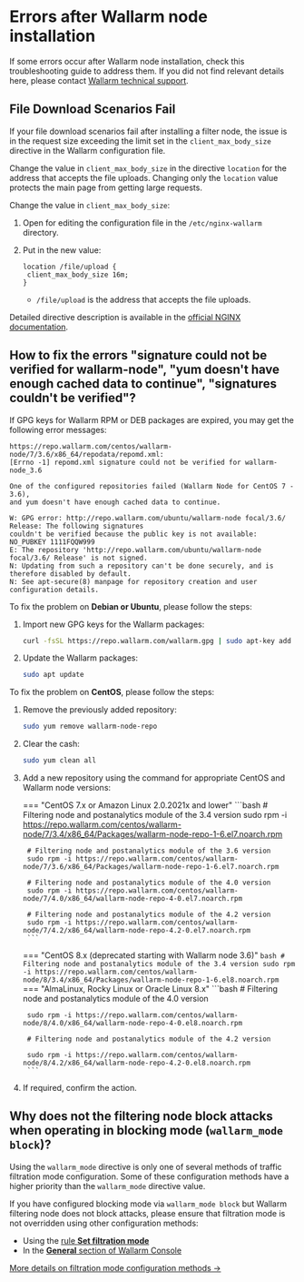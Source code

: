 # Errors after Wallarm node installation

If some errors occur after Wallarm node installation, check this troubleshooting guide to address them. If you did not find relevant details here, please contact [Wallarm technical support](mailto:support@wallarm.com).

## File Download Scenarios Fail

If your file download scenarios fail after installing a filter node, the issue is in the request size exceeding the limit set in the `client_max_body_size` directive in the Wallarm configuration file.

Change the value in `client_max_body_size` in the directive `location` for the address that accepts the file uploads. Changing only the `location` value protects the main page from getting large requests.

Change the value in `client_max_body_size`:

1. Open for editing the configuration file in the `/etc/nginx-wallarm` directory.
2. Put in the new value:

	```
	location /file/upload {
	 client_max_body_size 16m;
	}
	```

	* `/file/upload` is the address that accepts the file uploads.

Detailed directive description is available in the [official NGINX documentation](https://nginx.org/en/docs/http/ngx_http_core_module.html#client_max_body_size).

## How to fix the errors "signature could not be verified for wallarm-node", "yum doesn't have enough cached data to continue", "signatures couldn't be verified"?

If GPG keys for Wallarm RPM or DEB packages are expired, you may get the following error messages:

```
https://repo.wallarm.com/centos/wallarm-node/7/3.6/x86_64/repodata/repomd.xml:
[Errno -1] repomd.xml signature could not be verified for wallarm-node_3.6

One of the configured repositories failed (Wallarm Node for CentOS 7 - 3.6),
and yum doesn't have enough cached data to continue.

W: GPG error: http://repo.wallarm.com/ubuntu/wallarm-node focal/3.6/ Release: The following signatures
couldn't be verified because the public key is not available: NO_PUBKEY 1111FQQW999
E: The repository 'http://repo.wallarm.com/ubuntu/wallarm-node focal/3.6/ Release' is not signed.
N: Updating from such a repository can't be done securely, and is therefore disabled by default.
N: See apt-secure(8) manpage for repository creation and user configuration details.
```

To fix the problem on **Debian or Ubuntu**, please follow the steps:

1. Import new GPG keys for the Wallarm packages:

	```bash
	curl -fsSL https://repo.wallarm.com/wallarm.gpg | sudo apt-key add -
	```
2. Update the Wallarm packages:

	```bash
	sudo apt update
	```

To fix the problem on **CentOS**, please follow the steps:

1. Remove the previously added repository:

	```bash
	sudo yum remove wallarm-node-repo
	```
2. Clear the cash:

	```bash
	sudo yum clean all
	```
3. Add a new repository using the command for appropriate CentOS and Wallarm node versions:

	=== "CentOS 7.x or Amazon Linux 2.0.2021x and lower"
		```bash
		# Filtering node and postanalytics module of the 3.4 version
		sudo rpm -i https://repo.wallarm.com/centos/wallarm-node/7/3.4/x86_64/Packages/wallarm-node-repo-1-6.el7.noarch.rpm

		# Filtering node and postanalytics module of the 3.6 version
		sudo rpm -i https://repo.wallarm.com/centos/wallarm-node/7/3.6/x86_64/Packages/wallarm-node-repo-1-6.el7.noarch.rpm

		# Filtering node and postanalytics module of the 4.0 version
		sudo rpm -i https://repo.wallarm.com/centos/wallarm-node/7/4.0/x86_64/wallarm-node-repo-4-0.el7.noarch.rpm

		# Filtering node and postanalytics module of the 4.2 version
		sudo rpm -i https://repo.wallarm.com/centos/wallarm-node/7/4.2/x86_64/wallarm-node-repo-4.2-0.el7.noarch.rpm
		```
	=== "CentOS 8.x (deprecated starting with Wallarm node 3.6)"
		```bash
		# Filtering node and postanalytics module of the 3.4 version
		sudo rpm -i https://repo.wallarm.com/centos/wallarm-node/8/3.4/x86_64/Packages/wallarm-node-repo-1-6.el8.noarch.rpm
		```
	=== "AlmaLinux, Rocky Linux or Oracle Linux 8.x"
		```bash
		# Filtering node and postanalytics module of the 4.0 version
		
		sudo rpm -i https://repo.wallarm.com/centos/wallarm-node/8/4.0/x86_64/wallarm-node-repo-4-0.el8.noarch.rpm

		# Filtering node and postanalytics module of the 4.2 version
		
		sudo rpm -i https://repo.wallarm.com/centos/wallarm-node/8/4.2/x86_64/wallarm-node-repo-4.2-0.el8.noarch.rpm
		```		
4. If required, confirm the action.

## Why does not the filtering node block attacks when operating in blocking mode (`wallarm_mode block`)?

Using the `wallarm_mode` directive is only one of several methods of traffic filtration mode configuration. Some of these configuration methods have a higher priority than the `wallarm_mode` directive value.

If you have configured blocking mode via `wallarm_mode block` but Wallarm filtering node does not block attacks, please ensure that filtration mode is not overridden using other configuration methods:

* Using the [rule **Set filtration mode**](../user-guides/rules/wallarm-mode-rule.md)
* In the [**General** section of Wallarm Console](../user-guides/settings/general.md)

[More details on filtration mode configuration methods →](../admin-en/configure-parameters-en.md)
